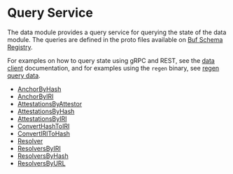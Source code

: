 # Query Service

The data module provides a query service for querying the state of the data module. The queries are defined in the proto files available on [Buf Schema Registry](https://buf.build/regen/regen-ledger/docs/main:regen.data.v1).

For examples on how to query state using gRPC and REST, see the [data client](07_client.md) documentation, and for examples using the `regen` binary, see [regen query data](../../commands/regen_query_data.html).

<!-- listed alphabetically -->

- [AnchorByHash](https://buf.build/regen/regen-ledger/docs/main:regen.data.v1#regen.data.v1.Query.AnchorByHash)
- [AnchorByIRI](https://buf.build/regen/regen-ledger/docs/main:regen.data.v1#regen.data.v1.Query.AnchorByIRI)
- [AttestationsByAttestor](https://buf.build/regen/regen-ledger/docs/main:regen.data.v1#regen.data.v1.Query.AttestationsByAttestor)
- [AttestationsByHash](https://buf.build/regen/regen-ledger/docs/main:regen.data.v1#regen.data.v1.Query.AttestationsByHash)
- [AttestationsByIRI](https://buf.build/regen/regen-ledger/docs/main:regen.data.v1#regen.data.v1.Query.AttestationsByIRI)
- [ConvertHashToIRI](https://buf.build/regen/regen-ledger/docs/main:regen.data.v1#regen.data.v1.Query.ConvertHashToIRI)
- [ConvertIRIToHash](https://buf.build/regen/regen-ledger/docs/main:regen.data.v1#regen.data.v1.Query.ConvertIRIToHash)
- [Resolver](https://buf.build/regen/regen-ledger/docs/main:regen.data.v1#regen.data.v1.Query.Resolver)
- [ResolversByIRI](https://buf.build/regen/regen-ledger/docs/main:regen.data.v1#regen.data.v1.Query.ResolversByIRI)
- [ResolversByHash](https://buf.build/regen/regen-ledger/docs/main:regen.data.v1#regen.data.v1.Query.ResolversByHash)
- [ResolversByURL](https://buf.build/regen/regen-ledger/docs/main:regen.data.v1#regen.data.v1.Query.ResolversByURL)
